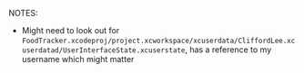 NOTES:

* Might need to look out for `FoodTracker.xcodeproj/project.xcworkspace/xcuserdata/CliffordLee.xcuserdatad/UserInterfaceState.xcuserstate`, has a reference to my username which might matter
